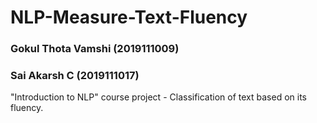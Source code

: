# NLP-Measure-Text-Fluency  

### Gokul Thota Vamshi (2019111009)  
### Sai Akarsh C (2019111017)  

"Introduction to NLP" course project - Classification of text based on its fluency.  
